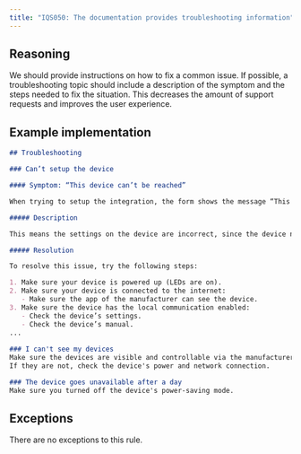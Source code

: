 ```yaml
---
title: "IQS050: The documentation provides troubleshooting information"
---
```


## Reasoning

We should provide instructions on how to fix a common issue.
If possible, a troubleshooting topic should include a description of the symptom and the steps needed to fix the situation.
This decreases the amount of support requests and improves the user experience.

## Example implementation

```markdown showLineNumbers
## Troubleshooting

### Can’t setup the device

#### Symptom: “This device can’t be reached”

When trying to setup the integration, the form shows the message “This device can’t be reached”.

##### Description

This means the settings on the device are incorrect, since the device needs to be enabled for local communication.

##### Resolution

To resolve this issue, try the following steps:

1. Make sure your device is powered up (LEDs are on).
2. Make sure your device is connected to the internet:
   - Make sure the app of the manufacturer can see the device.
3. Make sure the device has the local communication enabled:
   - Check the device’s settings.
   - Check the device’s manual.
...
 
### I can't see my devices
Make sure the devices are visible and controllable via the manufacturer's app.
If they are not, check the device's power and network connection.

### The device goes unavailable after a day
Make sure you turned off the device's power-saving mode.
```

## Exceptions

There are no exceptions to this rule.